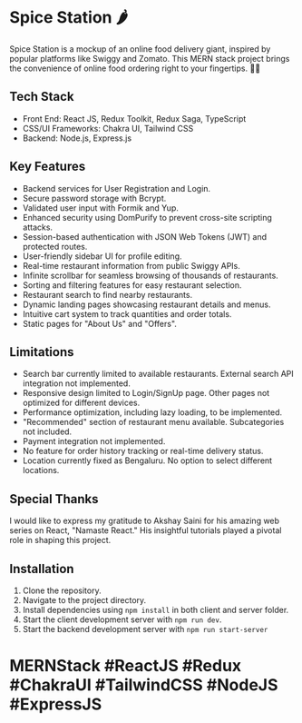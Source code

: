 # Spice Station 🌶️

Spice Station is a mockup of an online food delivery giant, inspired by popular platforms like Swiggy and Zomato. This MERN stack project brings the convenience of online food ordering right to your fingertips. 🍔🚀

## Tech Stack

- Front End: React JS, Redux Toolkit, Redux Saga, TypeScript
- CSS/UI Frameworks: Chakra UI, Tailwind CSS
- Backend: Node.js, Express.js

## Key Features

- Backend services for User Registration and Login.
- Secure password storage with Bcrypt.
- Validated user input with Formik and Yup.
- Enhanced security using DomPurify to prevent cross-site scripting attacks.
- Session-based authentication with JSON Web Tokens (JWT) and protected routes.
- User-friendly sidebar UI for profile editing.
- Real-time restaurant information from public Swiggy APIs.
- Infinite scrollbar for seamless browsing of thousands of restaurants.
- Sorting and filtering features for easy restaurant selection.
- Restaurant search to find nearby restaurants.
- Dynamic landing pages showcasing restaurant details and menus.
- Intuitive cart system to track quantities and order totals.
- Static pages for "About Us" and "Offers".

## Limitations

- Search bar currently limited to available restaurants. External search API integration not implemented.
- Responsive design limited to Login/SignUp page. Other pages not optimized for different devices.
- Performance optimization, including lazy loading, to be implemented.
- "Recommended" section of restaurant menu available. Subcategories not included.
- Payment integration not implemented.
- No feature for order history tracking or real-time delivery status.
- Location currently fixed as Bengaluru. No option to select different locations.

## Special Thanks

I would like to express my gratitude to Akshay Saini for his amazing web series on React, "Namaste React." His insightful tutorials played a pivotal role in shaping this project.

## Installation

1. Clone the repository.
2. Navigate to the project directory.
3. Install dependencies using `npm install` in both client and server folder.
4. Start the client development server with `npm run dev`.
5. Start the backend development server with `npm run start-server`

# MERNStack #ReactJS #Redux #ChakraUI #TailwindCSS #NodeJS #ExpressJS

